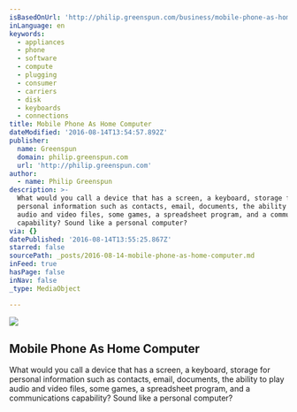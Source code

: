 ```yaml
---
isBasedOnUrl: 'http://philip.greenspun.com/business/mobile-phone-as-home-computer'
inLanguage: en
keywords:
  - appliances
  - phone
  - software
  - compute
  - plugging
  - consumer
  - carriers
  - disk
  - keyboards
  - connections
title: Mobile Phone As Home Computer
dateModified: '2016-08-14T13:54:57.892Z'
publisher:
  name: Greenspun
  domain: philip.greenspun.com
  url: 'http://philip.greenspun.com'
author:
  - name: Philip Greenspun
description: >-
  What would you call a device that has a screen, a keyboard, storage for
  personal information such as contacts, email, documents, the ability to play
  audio and video files, some games, a spreadsheet program, and a communications
  capability? Sound like a personal computer?
via: {}
datePublished: '2016-08-14T13:55:25.867Z'
starred: false
sourcePath: _posts/2016-08-14-mobile-phone-as-home-computer.md
inFeed: true
hasPage: false
inNav: false
_type: MediaObject

---
```

<article style=""><img src="https://imgflo.herokuapp.com/graph/vahj1ThiexotieMo/490a83e37f25ef051cc98032001e2cdb/noop.jpg?input=http%3A%2F%2Fphilip.greenspun.com%2Fimages%2F200705-victoria-falls%2Fcamera-phone.1.jpg" /><h1>Mobile Phone As Home Computer</h1><p>What would you call a device that has a screen, a keyboard, storage for personal information such as contacts, email, documents, the ability to play audio and video files, some games, a spreadsheet program, and a communications capability? Sound like a personal computer?</p></article>